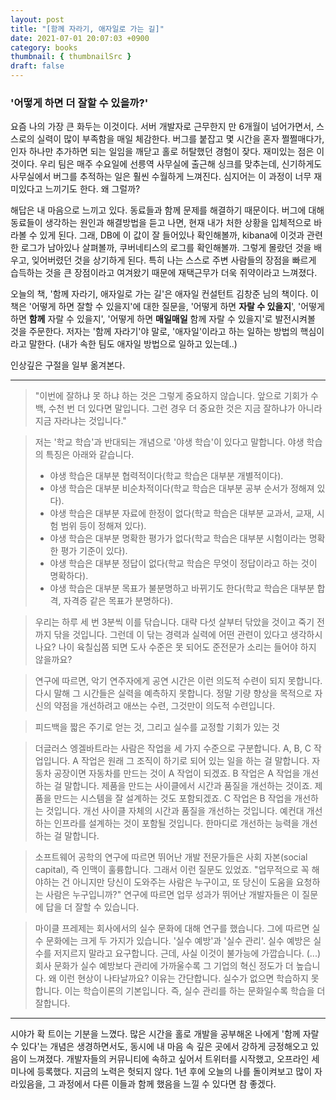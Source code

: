 ```yaml
---
layout: post
title: "[함께 자라기, 애자일로 가는 길]"
date: 2021-07-01 20:07:03 +0900
category: books
thumbnail: { thumbnailSrc }
draft: false
---
```


### '어떻게 하면 더 잘할 수 있을까?'

요즘 나의 가장 큰 화두는 이것이다. 서버 개발자로 근무한지 만 6개월이 넘어가면서, 스스로의 실력이 많이 부족함을 매일 체감한다. 버그를 붙잡고 몇 시간을 혼자 쩔쩔매다가, 인자 하나만 추가하면 되는 일임을 깨닫고 홀로 허탈했던 경험이 잦다. 재미있는 점은 이것이다. 우리 팀은 매주 수요일에 선릉역 사무실에 출근해 싱크를 맞추는데, 신기하게도 사무실에서 버그를 추적하는 일은 훨씬 수월하게 느껴진다. 심지어는 이 과정이 너무 재미있다고 느끼기도 한다. 왜 그럴까?

해답은 내 마음으로 느끼고 있다. 동료들과 함께 문제를 해결하기 때문이다. 버그에 대해 동료들이 생각하는 원인과 해결방법을 듣고 나면, 현재 내가 처한 상황을 입체적으로 바라볼 수 있게 된다. 그래, DB에 이 값이 잘 들어있나 확인해볼까, kibana에 이것과 관련한 로그가 남아있나 살펴볼까, 쿠버네티스의 로그를 확인해볼까. 그렇게 몰랐던 것을 배우고, 잊어버렸던 것을 상기하게 된다. 특히 나는 스스로 주변 사람들의 장점을 빠르게 습득하는 것을 큰 장점이라고 여겨왔기 때문에 재택근무가 더욱 쥐약이라고 느껴졌다.

오늘의 책, '함께 자라기, 애자일로 가는 길'은 애자일 컨설턴트 김창준 님의 책이다. 이 책은 '어떻게 하면 잘할 수 있을지'에 대한 질문을, '어떻게 하면 **자랄 수 있을지**', '어떻게 하면 **함께** 자랄 수 있을지', '어떻게 하면 **매일매일** 함께 자랄 수 있을지'로 발전시켜볼 것을 주문한다. 저자는 '함께 자라기'야 말로, '애자일'이라고 하는 일하는 방법의 핵심이라고 말한다. (내가 속한 팀도 애자일 방법으로 일하고 있는데..)

인상깊은 구절을 일부 옮겨본다.

---

> "이번에 잘하냐 못 하냐 하는 것은 그렇게 중요하지 않습니다. 앞으로 기회가 수백, 수천 번 더 있다면 말입니다. 그런 경우 더 중요한 것은 지금 잘하냐가 아니라 지금 자라냐는 것입니다."

> 저는 '학교 학습'과 반대되는 개념으로 '야생 학습'이 있다고 말합니다. 야생 학습의 특징은 아래와 같습니다.
> - 야생 학습은 대부분 협력적이다(학교 학습은 대부분 개별적이다).
> - 야생 학습은 대부분 비순차적이다(학교 학습은 대부분 공부 순서가 정해져 있다).
> - 야생 학습은 대부분 자료에 한정이 없다(학교 학습은 대부분 교과서, 교재, 시험 범위 등이 정해져 있다).
> - 야생 학습은 대부분 명확한 평가가 없다(학교 학습은 대부분 시험이라는 명확한 평가 기준이 있다).
> - 야생 학습은 대부분 정답이 없다(학교 학습은 무엇이 정답이라고 하는 것이 명확하다).
> - 야생 학습은 대부분 목표가 불분명하고 바뀌기도 한다(학교 학습은 대부분 합격, 자격증 같은 목표가 분명하다).

> 우리는 하루 세 번 3분씩 이를 닦습니다. 대략 다섯 살부터 닦았을 것이고 죽기 전까지 닦을 것입니다. 그런데 이 닦는 경력과 실력에 어떤 관련이 있다고 생각하시나요? 나이 육칠십쯤 되면 도사 수준은 못 되어도 준전문가 소리는 들어야 하지 않을까요?

> 연구에 따르면, 악기 연주자에게 공연 시간은 이런 의도적 수련이 되지 못합니다. 다시 말해 그 시간들은 실력을 예측하지 못합니다. 정말 기량 향상을 목적으로 자신의 약점을 개선하려고 애쓰는 수련, 그것만이 의도적 수련입니다.

> 피드백을 짧은 주기로 얻는 것, 그리고 실수를 교정할 기회가 있는 것

> 더글러스 엥겔바트라는 사람은 작업을 세 가지 수준으로 구분합니다. A, B, C 작업입니다. 
> A 작업은 원래 그 조직이 하기로 되어 있는 일을 하는 걸 말합니다. 자동차 공장이면 자동차를 만드는 것이 A 작업이 되겠죠. 
> B 작업은 A 작업을 개선하는 걸 말합니다. 제품을 만드는 사이클에서 시간과 품질을 개선하는 것이죠. 제품을 만드는 시스템을 잘 설계하는 것도 포함되겠죠.
> C 작업은 B 작업을 개선하는 것입니다. 개선 사이클 자체의 시간과 품질을 개선하는 것입니다. 예컨대 개선하는 인프라를 설계하는 것이 포함될 것입니다. 한마디로 개선하는 능력을 개선하는 걸 말합니다. 

> 소프트웨어 공학의 연구에 따르면 뛰어난 개발 전문가들은 사회 자본(social capital), 즉 인맥이 훌륭합니다. 그래서 이런 질문도 있었죠. "업무적으로 꼭 해야하는 건 아니지만 당신이 도와주는 사람은 누구이고, 또 당신이 도움을 요청하는 사람은 누구입니까?" 연구에 따르면 업무 성과가 뛰어난 개발자들은 이 질문에 답을 더 잘할 수 있습니다.

> 마이클 프레제는 회사에서의 실수 문화에 대해 연구를 했습니다. 그에 따르면 실수 문화에는 크게 두 가지가 있습니다. '실수 예방'과 '실수 관리'. 실수 예방은 실수를 저지르지 말라고 요구합니다. 근데, 사실 이것이 불가능에 가깝습니다. (...) 회사 문화가 실수 예방보다 관리에 가까울수록 그 기업의 혁신 정도가 더 높습니다. 왜 이런 현상이 나타날까요? 이유는 간단합니다. 실수가 없으면 학습하지 못합니다. 이는 학습이론의 기본입니다. 즉, 실수 관리를 하는 문화일수록 학습을 더 잘합니다.

----

시야가 확 트이는 기분을 느꼈다. 많은 시간을 홀로 개발을 공부해온 나에게 '함께 자랄 수 있다'는 개념은 생경하면서도, 동시에 내 마음 속 깊은 곳에서 강하게 긍정해오고 있음이 느껴졌다. 개발자들의 커뮤니티에 속하고 싶어서 트위터를 시작했고, 오프라인 세미나에 등록했다. 지금의 노력은 헛되지 않다. 1년 후에 오늘의 나를 돌이켜보고 많이 자라있음을, 그 과정에서 다른 이들과 함께 했음을 느낄 수 있다면 참 좋겠다.